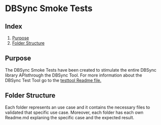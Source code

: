# DBSync Smoke Tests
## Index
1. [Purpose](#purpose)
2. [Folder Structure](#folder-structure)

## Purpose
The DBSync Smoke Tests have been created to stimulate the entire DBSync library APIsthrough the DBSync Tool. For more information about the DBSync Test Tool go to the [testtool Readme file.](../testtool/README.md)

## Folder Structure
Each folder represents an use case and it contains the necessary files to validated that specific use case. Moreover, each folder has each own Readme.md explaning the specific case and the expected result.
